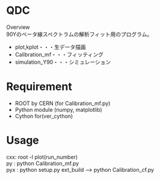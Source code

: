 # QDC

Overview  
90Yのベータ線スペクトラムの解析フィット用のプログラム。
* plot,kplot・・・生データ描画
* Calibration_mf・・・フィッティング
* simulation_Y90・・・シミュレーション

# Requirement
* ROOT by CERN (for Calibration_mf.py)
* Python module (numpy, matplotlib)
* Cython for(ver_cython)

# Usage
cxx: root -l plot\(run_number\)  
py : python Calibration_mf.py  
pyx : python setup.py ext_build --> python Calibration_cf.py
